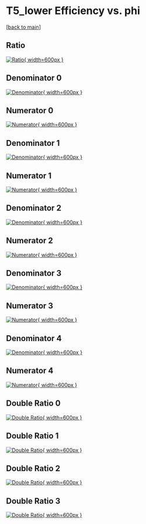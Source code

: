 # T5_lower Efficiency vs. phi

[[back to main](./)]



## Ratio

[![Ratio](../mtv/var/T5_lower_vtr_0_0_eff_phi.png){ width=600px }](../mtv/var/T5_lower_vtr_0_0_eff_phi.pdf)

## Denominator 0

[![Denominator](../mtv/den/T5_lower_vtr_0_0_eff_phi_den0.png){ width=600px }](../mtv/den/T5_lower_vtr_0_0_eff_phi_den0.pdf)

## Numerator 0

[![Numerator](../mtv/num/T5_lower_vtr_0_0_eff_phi_num0.png){ width=600px }](../mtv/num/T5_lower_vtr_0_0_eff_phi_num0.pdf)

## Denominator 1

[![Denominator](../mtv/den/T5_lower_vtr_0_0_eff_phi_den1.png){ width=600px }](../mtv/den/T5_lower_vtr_0_0_eff_phi_den1.pdf)

## Numerator 1

[![Numerator](../mtv/num/T5_lower_vtr_0_0_eff_phi_num1.png){ width=600px }](../mtv/num/T5_lower_vtr_0_0_eff_phi_num1.pdf)

## Denominator 2

[![Denominator](../mtv/den/T5_lower_vtr_0_0_eff_phi_den2.png){ width=600px }](../mtv/den/T5_lower_vtr_0_0_eff_phi_den2.pdf)

## Numerator 2

[![Numerator](../mtv/num/T5_lower_vtr_0_0_eff_phi_num2.png){ width=600px }](../mtv/num/T5_lower_vtr_0_0_eff_phi_num2.pdf)

## Denominator 3

[![Denominator](../mtv/den/T5_lower_vtr_0_0_eff_phi_den3.png){ width=600px }](../mtv/den/T5_lower_vtr_0_0_eff_phi_den3.pdf)

## Numerator 3

[![Numerator](../mtv/num/T5_lower_vtr_0_0_eff_phi_num3.png){ width=600px }](../mtv/num/T5_lower_vtr_0_0_eff_phi_num3.pdf)

## Denominator 4

[![Denominator](../mtv/den/T5_lower_vtr_0_0_eff_phi_den4.png){ width=600px }](../mtv/den/T5_lower_vtr_0_0_eff_phi_den4.pdf)

## Numerator 4

[![Numerator](../mtv/num/T5_lower_vtr_0_0_eff_phi_num4.png){ width=600px }](../mtv/num/T5_lower_vtr_0_0_eff_phi_num4.pdf)

## Double Ratio 0

[![Double Ratio](../mtv/ratio/T5_lower_vtr_0_0_eff_phi_ratio0.png){ width=600px }](../mtv/ratio/T5_lower_vtr_0_0_eff_phi_ratio0.pdf)

## Double Ratio 1

[![Double Ratio](../mtv/ratio/T5_lower_vtr_0_0_eff_phi_ratio1.png){ width=600px }](../mtv/ratio/T5_lower_vtr_0_0_eff_phi_ratio1.pdf)

## Double Ratio 2

[![Double Ratio](../mtv/ratio/T5_lower_vtr_0_0_eff_phi_ratio2.png){ width=600px }](../mtv/ratio/T5_lower_vtr_0_0_eff_phi_ratio2.pdf)

## Double Ratio 3

[![Double Ratio](../mtv/ratio/T5_lower_vtr_0_0_eff_phi_ratio3.png){ width=600px }](../mtv/ratio/T5_lower_vtr_0_0_eff_phi_ratio3.pdf)

